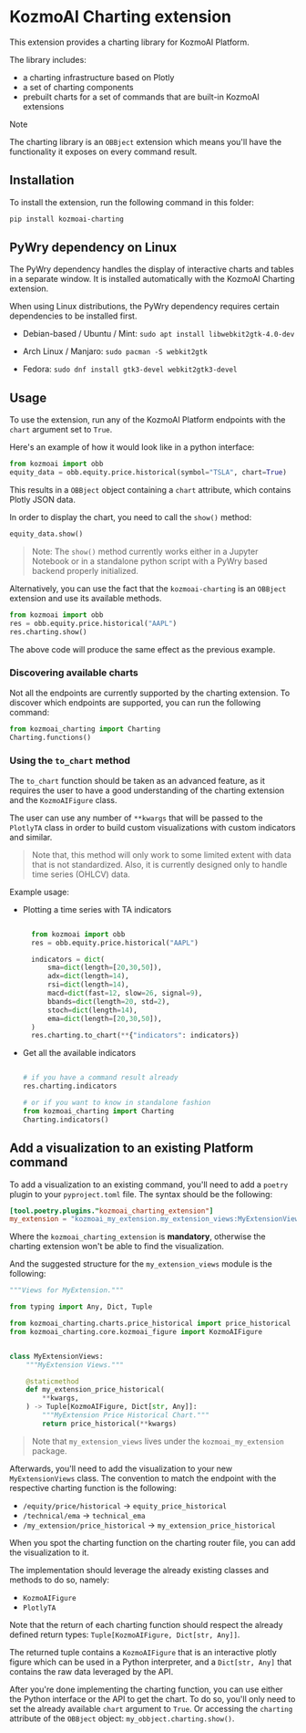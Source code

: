 # KozmoAI Charting extension

This extension provides a charting library for KozmoAI Platform.

The library includes:

- a charting infrastructure based on Plotly
- a set of charting components
- prebuilt charts for a set of commands that are built-in KozmoAI extensions

>[!NOTE]
> The charting library is an `OBBject` extension which means you'll have the functionality it exposes on every command result.

## Installation

To install the extension, run the following command in this folder:

```bash
pip install kozmoai-charting
```

## PyWry dependency on Linux

The PyWry dependency handles the display of interactive charts and tables in a separate window. It is installed automatically with the KozmoAI Charting extension.

When using Linux distributions, the PyWry dependency requires certain dependencies to be installed first.

- Debian-based / Ubuntu / Mint:
`sudo apt install libwebkit2gtk-4.0-dev`

- Arch Linux / Manjaro:
`sudo pacman -S webkit2gtk`

- Fedora:
`sudo dnf install gtk3-devel webkit2gtk3-devel`

## Usage

To use the extension, run any of the KozmoAI Platform endpoints with the `chart` argument set to `True`.

Here's an example of how it would look like in a python interface:

```python
from kozmoai import obb
equity_data = obb.equity.price.historical(symbol="TSLA", chart=True)
```

This results in a `OBBject` object containing a `chart` attribute, which contains Plotly JSON data.

In order to display the chart, you need to call the `show()` method:

```python
equity_data.show()
```

> Note: The `show()` method currently works either in a Jupyter Notebook or in a standalone python script with a PyWry based backend properly initialized.

Alternatively, you can use the fact that the `kozmoai-charting` is an `OBBject` extension and use its available methods.

```python
from kozmoai import obb
res = obb.equity.price.historical("AAPL")
res.charting.show()
```

The above code will produce the same effect as the previous example.

### Discovering available charts

Not all the endpoints are currently supported by the charting extension. To discover which endpoints are supported, you can run the following command:

```python
from kozmoai_charting import Charting
Charting.functions()
```

### Using the `to_chart` method

The `to_chart` function should be taken as an advanced feature, as it requires the user to have a good understanding of the charting extension and the `KozmoAIFigure` class.

The user can use any number of `**kwargs` that will be passed to the `PlotlyTA` class in order to build custom visualizations with custom indicators and similar.

> Note that, this method will only work to some limited extent with data that is not standardized.
> Also, it is currently designed only to handle time series (OHLCV) data.

Example usage:

- Plotting a time series with TA indicators

  ```python

    from kozmoai import obb
    res = obb.equity.price.historical("AAPL")

    indicators = dict(
        sma=dict(length=[20,30,50]),
        adx=dict(length=14),
        rsi=dict(length=14),
        macd=dict(fast=12, slow=26, signal=9),
        bbands=dict(length=20, std=2),
        stoch=dict(length=14),
        ema=dict(length=[20,30,50]),
    )
    res.charting.to_chart(**{"indicators": indicators})

  ```

- Get all the available indicators

    ```python

    # if you have a command result already
    res.charting.indicators

    # or if you want to know in standalone fashion
    from kozmoai_charting import Charting
    Charting.indicators()

    ```

## Add a visualization to an existing Platform command

To add a visualization to an existing command, you'll need to add a `poetry` plugin to your `pyproject.toml` file. The syntax should be the following:

```toml
[tool.poetry.plugins."kozmoai_charting_extension"]
my_extension = "kozmoai_my_extension.my_extension_views:MyExtensionViews"
```

Where the `kozmoai_charting_extension` is **mandatory**, otherwise the charting extension won't be able to find the visualization.

And the suggested structure for the `my_extension_views` module is the following:

```python
"""Views for MyExtension."""

from typing import Any, Dict, Tuple

from kozmoai_charting.charts.price_historical import price_historical
from kozmoai_charting.core.kozmoai_figure import KozmoAIFigure


class MyExtensionViews:
    """MyExtension Views."""

    @staticmethod
    def my_extension_price_historical(
        **kwargs,
    ) -> Tuple[KozmoAIFigure, Dict[str, Any]]:
        """MyExtension Price Historical Chart."""
        return price_historical(**kwargs)
```

> Note that `my_extension_views` lives under the `kozmoai_my_extension` package.

Afterwards, you'll need to add the visualization to your new `MyExtensionViews` class. The convention to match the endpoint with the respective charting function is the following:

- `/equity/price/historical` -> `equity_price_historical`
- `/technical/ema` -> `technical_ema`
- `/my_extension/price_historical` -> `my_extension_price_historical`

When you spot the charting function on the charting router file, you can add the visualization to it.

The implementation should leverage the already existing classes and methods to do so, namely:

- `KozmoAIFigure`
- `PlotlyTA`

Note that the return of each charting function should respect the already defined return types: `Tuple[KozmoAIFigure, Dict[str, Any]]`.

The returned tuple contains a `KozmoAIFigure` that is an interactive plotly figure which can be used in a Python interpreter, and a `Dict[str, Any]` that contains the raw data leveraged by the API.

After you're done implementing the charting function, you can use either the Python interface or the API to get the chart. To do so, you'll only need to set the already available `chart` argument to `True`.
Or accessing the `charting` attribute of the `OBBject` object: `my_obbject.charting.show()`.
